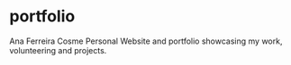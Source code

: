 # portfolio
Ana Ferreira Cosme Personal Website and portfolio showcasing my work, volunteering and projects.

